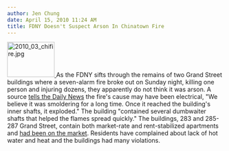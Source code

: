 ```yaml
---
author: Jen Chung
date: April 15, 2010 11:24 AM
title: FDNY Doesn't Suspect Arson In Chinatown Fire
---
```


<p><span class="mt-enclosure mt-enclosure-image" style="display: inline;"> <a href="https://web.archive.org/web/20110629211150/http://gothamist.com/attachments/jen/2010_03_chifire.jpg"> <img alt="2010_03_chifire.jpg" src="https://web.archive.org/web/20110629211150im_/http://gothamist.com/assets_c/2010/04/2010_03_chifire-thumb-250x188-497808.jpg" width="110" height="82" class="image-right"> </a> </span>As the FDNY sifts through the remains of two Grand Street buildings where a seven-alarm fire broke out on Sunday night, killing one person and injuring dozens, they apparently do not think it was arson.  A source <a href="https://web.archive.org/web/20110629211150/http://www.nydailynews.com/ny_local/2010/04/15/2010-04-15_arson_doubted_in_chinatown_blaze.html">tells the Daily News</a> the fire&apos;s cause may have been electrical, &quot;We believe it was smoldering for a long time. Once it reached the building&apos;s inner shafts, it exploded.&quot;  The building &quot;contained several dumbwaiter shafts that helped the flames spread quickly.&quot;  The buildings, 283 and 285-287 Grand Street, contain both market-rate and rent-stabilized apartments and <a href="https://web.archive.org/web/20110629211150/http://gothamist.com/2010/04/13/body_found_from_chinatown_fire_buil.php">had been on the market</a>.  Residents have complained about lack of hot water and heat and the buildings had many violations.  </p>
